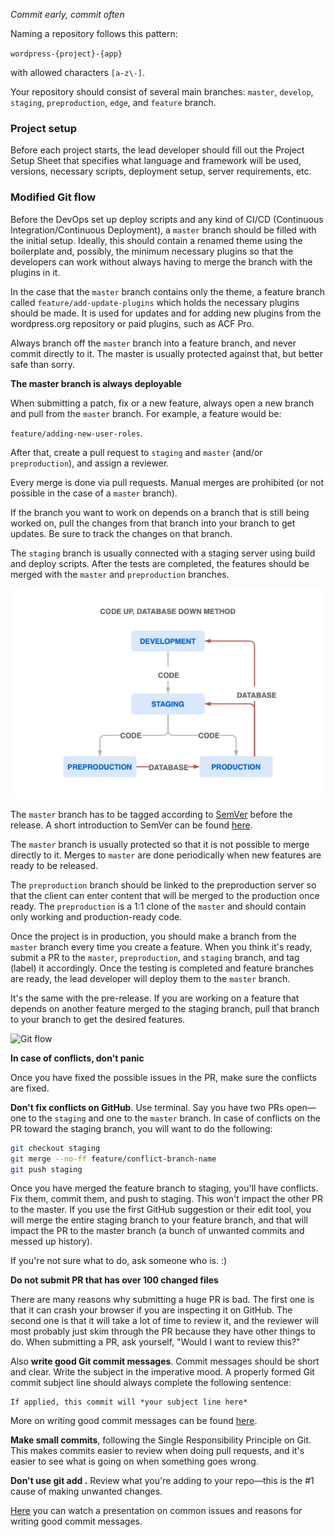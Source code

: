 *Commit early, commit often*

Naming a repository follows this pattern:

`wordpress-{project}-{app}`

with allowed characters `[a-z\-]`.

Your repository should consist of several main branches: `master`, `develop`, `staging`, `preproduction`, `edge`, and `feature` branch.

### Project setup

Before each project starts, the lead developer should fill out the Project Setup Sheet that specifies what language and framework will be used, versions, necessary scripts, deployment setup, server requirements, etc.

### Modified Git flow

Before the DevOps set up deploy scripts and any kind of CI/CD (Continuous Integration/Continuous Deployment), a `master` branch should be filled with the initial setup. Ideally, this should contain a renamed theme using the boilerplate and, possibly, the minimum necessary plugins so that the developers can work without always having to merge the branch with the plugins in it.

In the case that the `master` branch contains only the theme, a feature branch called `feature/add-update-plugins` which holds the necessary plugins should be made. It is used for updates and for adding new plugins from the wordpress.org repository or paid plugins, such as ACF Pro.

Always branch off the `master` branch into a feature branch, and never commit directly to it. The master is usually protected against that, but better safe than sorry.

**The master branch is always deployable**

When submitting a patch, fix or a new feature, always open a new branch and pull from the `master` branch. For example, a feature would be:

`feature/adding-new-user-roles`.

After that, create a pull request to `staging` and `master` (and/or `preproduction`), and assign a reviewer.

Every merge is done via pull requests. Manual merges are prohibited (or not possible in the case of a `master` branch).

If the branch you want to work on depends on a branch that is still being worked on, pull the changes from that branch into your branch to get updates. Be sure to track the changes on that branch.

The `staging` branch is usually connected with a staging server using build and deploy scripts. After the tests are completed, the features should be merged with the `master` and `preproduction` branches.

![Code flow](/img/code-flow.png)

The `master` branch has to be tagged according to [SemVer](http://semver.org/) before the release. A short introduction to SemVer can be found [here](https://www.sitepoint.com/semantic-versioning-why-you-should-using/).

The `master` branch is usually protected so that it is not possible to merge directly to it. Merges to `master` are done periodically when new features are ready to be released.

The `preproduction` branch should be linked to the preproduction server so that the client can enter content that will be merged to the production once ready. The `preproduction` is a 1:1 clone of the `master` and should contain only working and production-ready code.

Once the project is in production, you should make a branch from the `master` branch every time you create a feature. When you think it's ready, submit a PR to the `master`, `preproduction`, and `staging` branch, and tag (label) it accordingly. Once the testing is completed and feature branches are ready, the lead developer will deploy them to the `master` branch.

It's the same with the pre-release. If you are working on a feature that depends on another feature merged to the staging branch, pull that branch to your branch to get the desired features.

![Git flow](/img/gitflow.png)

**In case of conflicts, don't panic**

Once you have fixed the possible issues in the PR, make sure the conflicts are fixed.

**Don't fix conflicts on GitHub**. Use terminal. Say you have two PRs open—one to the `staging` and one to the `master` branch. In case of conflicts on the PR toward the staging branch, you will want to do the following:

```bash
git checkout staging
git merge --no-ff feature/conflict-branch-name
git push staging
```

Once you have merged the feature branch to staging, you'll have conflicts. Fix them, commit them, and push to staging. This won't impact the other PR to the master. If you use the first GitHub suggestion or their edit tool, you will merge the entire staging branch to your feature branch, and that will impact the PR to the master branch (a bunch of unwanted commits and messed up history).

If you're not sure what to do, ask someone who is. :)

**Do not submit PR that has over 100 changed files**

There are many reasons why submitting a huge PR is bad. The first one is that it can crash your browser if you are inspecting it on GitHub. The second one is that it will take a lot of time to review it, and the reviewer will most probably just skim through the PR because they have other things to do. When submitting a PR, ask yourself, "Would I want to review this?"

Also **write good Git commit messages**. Commit messages should be short and clear. Write the subject in the imperative mood. A properly formed Git commit subject line should always complete the following sentence:

```
If applied, this commit will *your subject line here*
```

More on writing good commit messages can be found [here](https://chris.beams.io/posts/git-commit/).

**Make small commits**, following the Single Responsibility Principle on Git. This makes commits easier to review when doing pull requests, and it's easier to see what is going on when something goes wrong.

**Don't use git add .** Review what you're adding to your repo—this is the #1 cause of making unwanted changes.

[Here](https://wordpress.tv/2018/07/12/k-adam-white-what-we-forget-to-test/) you can watch a presentation on common issues and reasons for writing good commit messages.
